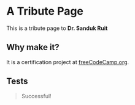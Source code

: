 # A Tribute Page

This is a tribute page to **Dr. Sanduk Ruit**

## Why make it?

It is a certification project at [freeCodeCamp.org](https://freecodecamp.org).


## Tests

> Successful!
